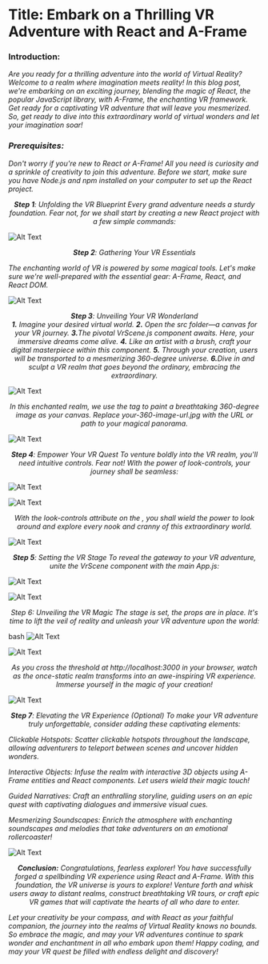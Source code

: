 <h1>
Title: Embark on a Thrilling VR Adventure with React and A-Frame
</h1>

<p align="center">
<h3>
Introduction:
</h3>
<em>
Are you ready for a thrilling adventure into the world of Virtual Reality? Welcome to a realm where imagination meets reality! In this blog post, we're embarking on an exciting journey, blending the magic of React, the popular JavaScript library, with A-Frame, the enchanting VR framework. Get ready for a captivating VR adventure that will leave you mesmerized. So, get ready to dive into this extraordinary world of virtual wonders and let your imagination soar!
</em>
</p>

<p align="center">
<em>
<h3>
Prerequisites:
</h3>
Don't worry if you're new to React or A-Frame! All you need is curiosity and a sprinkle of creativity to join this adventure. Before we start, make sure you have Node.js and npm installed on your computer to set up the React project.
</em>
</p>

<p align="center">
<em>
<strong>Step 1</strong>: Unfolding the VR Blueprint
Every grand adventure needs a sturdy foundation. Fear not, for we shall start by creating a new React project with a few simple commands:
</em>
</p>

![Alt Text](images/1.PNG)

<p align="center">
<em>
<strong>Step 2</strong>: Gathering Your VR Essentials

The enchanting world of VR is powered by some magical tools. Let's make sure we're well-prepared with the essential gear: A-Frame, React, and React DOM.

</em>
</p>

![Alt Text](images/2.PNG)

<p align="center">
<em>
<strong>Step 3</strong>: Unveiling Your VR Wonderland
</br>
<strong>1.</strong> Imagine your desired virtual world.
<strong>2.</strong> Open the src folder—a canvas for your VR journey.
<strong>3.</strong>The pivotal VrScene.js component awaits. Here, your immersive dreams come alive.
<strong>4.</strong> Like an artist with a brush, craft your digital masterpiece within this component.
<strong>5.</strong> Through your creation, users will be transported to a mesmerizing 360-degree universe.
<strong>6.</strong>Dive in and sculpt a VR realm that goes beyond the ordinary, embracing the extraordinary.
</em>
</p>

![Alt Text](images/3.PNG)

<p align="center">
<em>
In this enchanted realm, we use the <a-sky> tag to paint a breathtaking 360-degree image as your canvas. Replace your-360-image-url.jpg with the URL or path to your magical panorama.
</em>
</p>

![Alt Text](images/3.PNG)

<p align="center">
<em>
<strong>Step 4</strong>: Empower Your VR Quest
To venture boldly into the VR realm, you'll need intuitive controls. Fear not! With the power of look-controls, your journey shall be seamless:
</em>
</p>

![Alt Text](images/4.PNG)

![Alt Text](images/3.PNG)

<p align="center">
<em>
With the look-controls attribute on the <a-entity camera>, you shall wield the power to look around and explore every nook and cranny of this extraordinary world.
</em>
</p>

![Alt Text](images/3.PNG)

<p align="center">
<em>
<strong>Step 5</strong>: Setting the VR Stage
To reveal the gateway to your VR adventure, unite the VrScene component with the main App.js:
</em>
</p>

![Alt Text](images/5.PNG)

![Alt Text](images/3.PNG)

<p align="center">
<em>
Step 6: Unveiling the VR Magic
The stage is set, the props are in place. It's time to lift the veil of reality and unleash your VR adventure upon the world:
</em>
</p>

bash
![Alt Text](images/6.PNG)

![Alt Text](images/3.PNG)

<p align="center">
<em>
As you cross the threshold at http://localhost:3000 in your browser, watch as the once-static realm transforms into an awe-inspiring VR experience. Immerse yourself in the magic of your creation!
</em>
</p>

![Alt Text](images/3.PNG)

<p align="center">
<em>
<strong>Step 7</strong>: Elevating the VR Experience (Optional)
To make your VR adventure truly unforgettable, consider adding these captivating elements:

Clickable Hotspots: Scatter clickable hotspots throughout the landscape, allowing adventurers to teleport between scenes and uncover hidden wonders.

Interactive Objects: Infuse the realm with interactive 3D objects using A-Frame entities and React components. Let users wield their magic touch!

Guided Narratives: Craft an enthralling storyline, guiding users on an epic quest with captivating dialogues and immersive visual cues.

Mesmerizing Soundscapes: Enrich the atmosphere with enchanting soundscapes and melodies that take adventurers on an emotional rollercoaster!
</em>

</p>

![Alt Text](images/3.PNG)

<p align="center">
<em>
<strong>Conclusion:</strong>
Congratulations, fearless explorer! You have successfully forged a spellbinding VR experience using React and A-Frame. With this foundation, the VR universe is yours to explore! Venture forth and whisk users away to distant realms, construct breathtaking VR tours, or craft epic VR games that will captivate the hearts of all who dare to enter.

Let your creativity be your compass, and with React as your faithful companion, the journey into the realms of Virtual Reality knows no bounds. So embrace the magic, and may your VR adventures continue to spark wonder and enchantment in all who embark upon them! Happy coding, and may your VR quest be filled with endless delight and discovery!

</em>
</p>

